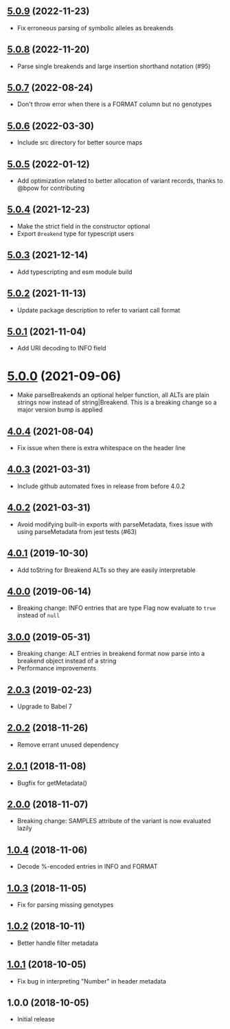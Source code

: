 ## [5.0.9](https://github.com/GMOD/vcf-js/compare/v5.0.8...v5.0.9) (2022-11-23)



- Fix erroneous parsing of symbolic alleles as breakends

## [5.0.8](https://github.com/GMOD/vcf-js/compare/v5.0.7...v5.0.8) (2022-11-20)



- Parse single breakends and large insertion shorthand notation (#95)

<a name="5.0.7"></a>

## [5.0.7](https://github.com/GMOD/vcf-js/compare/v5.0.6...v5.0.7) (2022-08-24)

- Don't throw error when there is a FORMAT column but no genotypes

<a name="5.0.6"></a>

## [5.0.6](https://github.com/GMOD/vcf-js/compare/v5.0.5...v5.0.6) (2022-03-30)

- Include src directory for better source maps

<a name="5.0.5"></a>

## [5.0.5](https://github.com/GMOD/vcf-js/compare/v5.0.4...v5.0.5) (2022-01-12)

- Add optimization related to better allocation of variant records, thanks to @bpow for contributing

<a name="5.0.4"></a>

## [5.0.4](https://github.com/GMOD/vcf-js/compare/v5.0.3...v5.0.4) (2021-12-23)

- Make the strict field in the constructor optional
- Export `Breakend` type for typescript users

<a name="5.0.3"></a>

## [5.0.3](https://github.com/GMOD/vcf-js/compare/v5.0.2...v5.0.3) (2021-12-14)

- Add typescripting and esm module build

<a name="5.0.2"></a>

## [5.0.2](https://github.com/GMOD/vcf-js/compare/v5.0.1...v5.0.2) (2021-11-13)

- Update package description to refer to variant call format

<a name="5.0.1"></a>

## [5.0.1](https://github.com/GMOD/vcf-js/compare/v5.0.0...v5.0.1) (2021-11-04)

- Add URI decoding to INFO field

<a name="5.0.0"></a>

# [5.0.0](https://github.com/GMOD/vcf-js/compare/v4.0.4...v5.0.0) (2021-09-06)

- Make parseBreakends an optional helper function, all ALTs are plain strings
  now instead of string|Breakend. This is a breaking change so a major version
  bump is applied

<a name="4.0.4"></a>

## [4.0.4](https://github.com/GMOD/vcf-js/compare/v4.0.1...v4.0.4) (2021-08-04)

- Fix issue when there is extra whitespace on the header line

<a name="4.0.3"></a>

## [4.0.3](https://github.com/GMOD/vcf-js/compare/v4.0.1...v4.0.3) (2021-03-31)

- Include github automated fixes in release from before 4.0.2

<a name="4.0.2"></a>

## [4.0.2](https://github.com/GMOD/vcf-js/compare/v4.0.1...v4.0.2) (2021-03-31)

- Avoid modifying built-in exports with parseMetadata, fixes issue with using
  parseMetadata from jest tests (#63)

<a name="4.0.1"></a>

## [4.0.1](https://github.com/GMOD/vcf-js/compare/v4.0.0...v4.0.1) (2019-10-30)

- Add toString for Breakend ALTs so they are easily interpretable

## [4.0.0](https://github.com/GMOD/vcf-js/compare/v3.0.0...v4.0.0) (2019-06-14)

- Breaking change: INFO entries that are type Flag now evaluate to `true`
  instead of `null`

## [3.0.0](https://github.com/GMOD/vcf-js/compare/v2.0.3...v3.0.0) (2019-05-31)

- Breaking change: ALT entries in breakend format now parse into a breakend
  object instead of a string
- Performance improvements

## [2.0.3](https://github.com/GMOD/vcf-js/compare/v2.0.2...v2.0.3) (2019-02-23)

- Upgrade to Babel 7

## [2.0.2](https://github.com/GMOD/vcf-js/compare/v2.0.1...v2.0.2) (2018-11-26)

- Remove errant unused dependency

## [2.0.1](https://github.com/GMOD/vcf-js/compare/v2.0.0...v2.0.1) (2018-11-08)

- Bugfix for getMetadata()

## [2.0.0](https://github.com/GMOD/vcf-js/compare/v1.0.4...v2.0.0) (2018-11-07)

- Breaking change: SAMPLES attribute of the variant is now evaluated lazily

## [1.0.4](https://github.com/GMOD/vcf-js/compare/v1.0.3...v1.0.4) (2018-11-06)

- Decode %-encoded entries in INFO and FORMAT

## [1.0.3](https://github.com/GMOD/vcf-js/compare/v1.0.2...v1.0.3) (2018-11-05)

- Fix for parsing missing genotypes

## [1.0.2](https://github.com/GMOD/vcf-js/compare/v1.0.1...v1.0.2) (2018-10-11)

- Better handle filter metadata

## [1.0.1](https://github.com/GMOD/vcf-js/compare/v1.0.0...v1.0.1) (2018-10-05)

- Fix bug in interpreting "Number" in header metadata

## 1.0.0 (2018-10-05)

- Initial release
